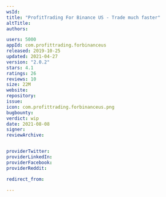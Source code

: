 ```yaml
---
wsId: 
title: "ProfitTrading For Binance US - Trade much faster"
altTitle: 
authors:

users: 5000
appId: com.profittrading.forbinanceus
released: 2019-10-25
updated: 2021-04-27
version: "2.0.2"
stars: 4.1
ratings: 26
reviews: 10
size: 22M
website: 
repository: 
issue: 
icon: com.profittrading.forbinanceus.png
bugbounty: 
verdict: wip
date: 2021-08-08
signer: 
reviewArchive:


providerTwitter: 
providerLinkedIn: 
providerFacebook: 
providerReddit: 

redirect_from:

---
```



